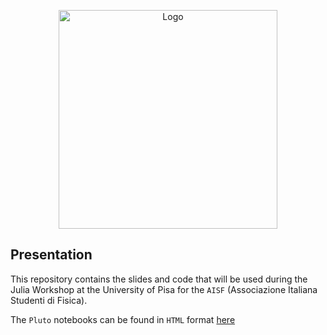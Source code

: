 <figure style="text-align: center;">
    <img src="https://raw.githubusercontent.com/ai-sf/ai-sf.github.io/master/img/loghi_LC/pisa.png"
         alt="Logo"
         height="350">
</figure>

## Presentation
This repository contains the slides and code that will be used during the Julia Workshop at the University of Pisa for the `AISF` (Associazione Italiana Studenti di Fisica).

The `Pluto` notebooks can be found in `HTML` format [here](https://aisf-pisa.github.io/JuliaWorkshopAISF/)
